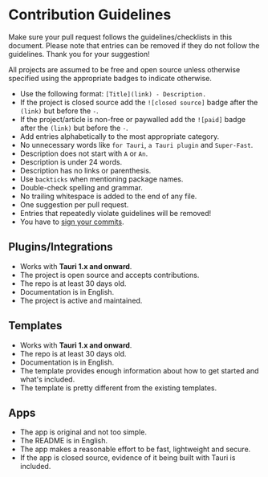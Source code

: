 # Contribution Guidelines

Make sure your pull request follows the guidelines/checklists in this document. Please note that entries can be removed if they do not follow the guidelines. Thank you for your suggestion!

All projects are assumed to be free and open source unless otherwise specified using the appropriate badges to indicate otherwise.

- Use the following format: `[Title](link) - Description.`
- If the project is closed source add the `![closed source]` badge after the `(link)` but before the `-`.
- If the project/article is non-free or paywalled add the `![paid]` badge after the `(link)` but before the `-`.
- Add entries alphabetically to the most appropriate category.
- No unnecessary words like `for Tauri`, `a Tauri plugin` and `Super-Fast`.
- Description does not start with `A` or `An`.
- Description is under 24 words.
- Description has no links or parenthesis.
- Use `backticks` when mentioning package names.
- Double-check spelling and grammar.
- No trailing whitespace is added to the end of any file.
- One suggestion per pull request.
- Entries that repeatedly violate guidelines will be removed!
- You have to [sign your commits](https://docs.github.com/en/authentication/managing-commit-signature-verification/signing-commits).

## Plugins/Integrations

- Works with **Tauri 1.x and onward**.
- The project is open source and accepts contributions.
- The repo is at least 30 days old.
- Documentation is in English.
- The project is active and maintained.

## Templates

- Works with **Tauri 1.x and onward**.
- The repo is at least 30 days old.
- Documentation is in English.
- The template provides enough information about how to get started and what's included.
- The template is pretty different from the existing templates.

## Apps

- The app is original and not too simple.
- The README is in English.
- The app makes a reasonable effort to be fast, lightweight and secure.
- If the app is closed source, evidence of it being built with Tauri is included.
